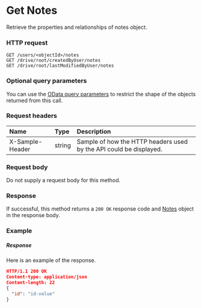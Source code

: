 # Get Notes

Retrieve the properties and relationships of notes object.
### HTTP request
```http
GET /users/<objectId>/notes
GET /drive/root/createdByUser/notes
GET /drive/root/lastModifiedByUser/notes
```
### Optional query parameters
You can use the [OData query parameters](odata-optional-query-parameters.md) to restrict the shape of the objects returned from this call.
### Request headers
| Name       | Type | Description|
|:-----------|:------|:----------|
| X-Sample-Header  | string  | Sample of how the HTTP headers used by the API could be displayed.|

### Request body
Do not supply a request body for this method.
### Response
If successful, this method returns a `200 OK` response code and [Notes](../resources/notes.md) object in the response body.
### Example
##### Response
Here is an example of the response.
```json
HTTP/1.1 200 OK
Content-type: application/json
Content-length: 22
{
  "id": "id-value"
}
```

<!-- uuid: 9c8179d2-d0ac-47b3-9ac2-8ec0cc594ac4
2015-10-12 23:35:01 UTC -->